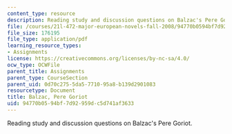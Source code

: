 ```yaml
---
content_type: resource
description: Reading study and discussion questions on Balzac's Pere Goriot.
file: /courses/21l-472-major-european-novels-fall-2008/94770b0594bf7d92959dc5d741af3633_balzac.pdf
file_size: 176195
file_type: application/pdf
learning_resource_types:
- Assignments
license: https://creativecommons.org/licenses/by-nc-sa/4.0/
ocw_type: OCWFile
parent_title: Assignments
parent_type: CourseSection
parent_uid: 0d70c275-5da5-7710-95a8-b139d2901083
resourcetype: Document
title: Balzac, Pere Goriot
uid: 94770b05-94bf-7d92-959d-c5d741af3633
---
```

Reading study and discussion questions on Balzac's Pere Goriot.